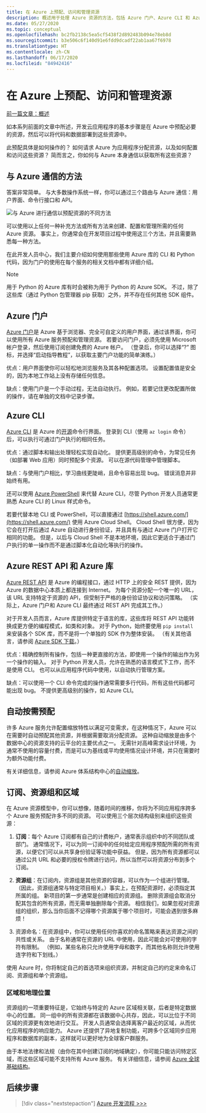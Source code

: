 ```yaml
---
title: 在 Azure 上预配、访问和管理资源
description: 概述用于处理 Azure 资源的方法，包括 Azure 门户、Azure CLI 和 Azure 库 (SDK)。
ms.date: 05/27/2020
ms.topic: conceptual
ms.openlocfilehash: bc2fb2138c5ea5cf5438f2d892483b094e78eb8d
ms.sourcegitcommit: b3e506c6f140d91e6fdd9dcadf22ab1aa67f6978
ms.translationtype: HT
ms.contentlocale: zh-CN
ms.lasthandoff: 06/17/2020
ms.locfileid: "84942416"
---
```

# <a name="provisioning-accessing-and-managing-resources-on-azure"></a>在 Azure 上预配、访问和管理资源

[前一篇文章：概述](cloud-development-overview.md)

如本系列前面的文章中所述，开发云应用程序的基本步骤是在 Azure 中预配必要的资源，然后可以将代码和数据部署到这些资源中。

此预配具体是如何操作的？ 如何请求 Azure 为应用程序分配资源，以及如何配置和访问这些资源？ 简而言之，你如何与 Azure 本身通信以获取所有这些资源？

## <a name="means-of-communicating-with-azure"></a>与 Azure 通信的方法

答案非常简单。 与大多数操作系统一样，你可以通过三个路由与 Azure 通信：用户界面、命令行接口和 API。

![与 Azure 进行通信以预配资源的不同方法](media/cloud-development/communication-with-azure.png)

可以使用以上任何一种补充方法或所有方法来创建、配置和管理所需的任何 Azure 资源。 事实上，你通常会在开发项目过程中使用这三个方法，并且需要熟悉每一种方法。

在此开发人员中心，我们主要介绍如何使用那些使用 Azure 库的 CLI 和 Python 代码，因为门户的使用在每个服务的相关文档中都有详细介绍。

> [!NOTE]
> 用于 Python 的 Azure 库有时会被称为用于 Python 的 Azure SDK。 不过，除了这些库（通过 Python 包管理器 pip 获取）之外，并不存在任何其他 SDK 组件。

## <a name="azure-portal"></a>Azure 门户

[Azure 门户](https://portal.azure.com)是 Azure 基于浏览器、完全可自定义的用户界面，通过该界面，你可以使用所有 Azure 服务预配和管理资源。 若要访问门户，必须先使用 Microsoft 帐户登录，然后使用订阅创建免费的 Azure 帐户。 （登录后，你可以选择“?” 图标，并选择“启动指导教程”，以获取主要门户功能的简单演练。）

优点：用户界面使你可以轻松地浏览服务及其各种配置选项。 设置配置值是安全的，因为本地工作站上没有存储任何信息。

缺点：使用门户是一个手动过程，无法自动执行。 例如，若要记住更改配置所做的操作，请在单独的文档中记录步骤。

## <a name="azure-cli"></a>Azure CLI

[Azure CLI](/cli/azure/?view=azure-cli-latest) 是 Azure 的[开源](https://github.com/Azure/azure-cli)命令行界面。 登录到 CLI（使用 `az login` 命令）后，可以执行可通过门户执行的相同任务。
  
优点：通过脚本和输出处理轻松实现自动化。 提供更高级别的命令，为常见任务（如部署 Web 应用）同时预配多个资源。 可以在源代码管理中管理脚本。

缺点：与使用门户相比，学习曲线更陡峭，且命令容易出现 bug。 错误消息并非始终有用。

还可以使用 [Azure PowerShell](/powershell/) 来代替 Azure CLI，尽管 Python 开发人员通常更熟悉 Azure CLI 的 Linux 样式命令。

若要代替本地 CLI 或 PowerShell，可以直接通过 [https://shell.azure.com/](https://shell.azure.com/) 使用 Azure Cloud Shell。 Cloud Shell 很方便，因为它会在打开后通过 Azure 自动进行身份验证，并且具有与通过 Azure 门户打开它相同的功能。 但是，以后与 Cloud Shell 不是本地环境，因此它更适合于通过门户执行的单一操作而不是通过脚本化自动化等执行的操作。

## <a name="azure-rest-api-and-azure-libraries"></a>Azure REST API 和 Azure 库

[Azure REST API](/rest/api/?view=Azure) 是 Azure 的编程接口，通过 HTTP 上的安全 REST 提供，因为 Azure 的数据中心本质上都连接到 Internet。 为每个资源分配一个唯一的 URL，该 URL 支持特定于资源的 API，但受制于严格的身份验证协议和访问策略。 （实际上，Azure 门户和 Azure CLI 最终通过 REST API 完成其工作。）

对于开发人员而言，Azure 库提供特定于语言的库，这些库将 REST API 功能转换成更方便的编程模式，如类和对象。 对于 Python，始终要使用 `pip install` 来安装各个 SDK 库，而不是将一个单独的 SDK 作为整体安装。 （有关其他语言，请参阅 [Azure SDK 下载](https://azure.microsoft.com/downloads/)。）

优点：精确控制所有操作，包括一种更直接的方法，即使用一个操作的输出作为另一个操作的输入。 对于 Python 开发人员，允许在熟悉的语言模式下工作，而不是使用 CLI。 也可以从应用程序代码中使用，以自动执行管理方案。
  
缺点：可以使用一个 CLI 命令完成的操作通常需要多行代码，所有这些代码都可能出现 bug。 不提供更高级别的操作，如 Azure CLI。

## <a name="automatic-on-demand-provisioning"></a>自动按需预配

许多 Azure 服务允许配置缩放特性以满足可变需求，在这种情况下，Azure 可以在需要时自动预配其他资源，并根据需要取消分配资源。 这种自动缩放是由多个数据中心的资源支持的云平台的主要优点之一。 无需针对高峰需求设计环境，为通常不使用的容量付费，而是可以为基线或平均使用情况设计环境，并只在需要时为额外功能付费。

有关详细信息，请参阅 Azure 体系结构中心的[自动缩放](/azure/architecture/best-practices/auto-scaling)。

## <a name="subscriptions-resource-groups-and-regions"></a>订阅、资源组和区域

在 Azure 资源模型中，你可以想像，随着时间的推移，你将为不同应用程序跨多个 Azure 服务预配许多不同的资源。 可以使用三个层次结构级别来组织这些资源：

1. **订阅**：每个 Azure 订阅都有自己的计费帐户，通常表示组织中的不同团队或部门。 通常情况下，可以为同一订阅中的任何给定应用程序预配所需的所有资源，以便它们可以从共享身份验证等功能中获益。 但是，因为所有资源都可以通过公共 URL 和必要的授权令牌进行访问，所以当然可以将资源分布到多个订阅。

1. **资源组**：在订阅内，资源组是其他资源的容器，可以作为一个组进行管理。 （因此，资源组通常与特定项目相关。）事实上，在预配资源时，必须指定其所属的组。 新项目的第一步通常是创建相应的资源组。 删除资源组会取消分配其包含的所有资源，而无需单独删除每个资源。 相信我们，如果忽视对资源组的组织，那么当你后面不记得哪个资源属于哪个项目时，可能会遇到很多麻烦！

1. 资源命名：在资源组中，你可以使用任何你喜欢的命名策略来表达资源之间的共性或关系。 由于名称通常在资源的 URL 中使用，因此可能会对可使用的字符有限制。 （例如，某些名称只允许使用字母和数字，而其他名称则允许使用连字符和下划线。）

使用 Azure 时，你将制定自己的首选项来组织资源，并制定自己的约定来命名订阅、资源组和单个资源组。

### <a name="regions-and-geographies"></a>区域和地理位置

资源组的一项重要特征是，它始终与特定的 Azure 区域相关联，后者是特定数据中心的位置。 同一组中的所有资源都在该数据中心共存，因此，可以比位于不同区域的资源更有效地进行交互。 开发人员通常会选择离客户最近的区域，从而优化应用程序的响应能力。 Azure 还提供了异地复制功能，可跨多个区域同步应用程序和数据库的副本，这样就可以更好地为全球客户群服务。

由于本地法律和法规（由你在其中创建订阅的地域确定），你可能只能访问特定区域，而这些区域可能不支持所有 Azure 服务。 有关详细信息，请参阅 [Azure 全球基础结构](https://azure.microsoft.com/global-infrastructure/)。

## <a name="next-step"></a>后续步骤

> [!div class="nextstepaction"]
> [Azure 开发流程 >>>](cloud-development-flow.md)
